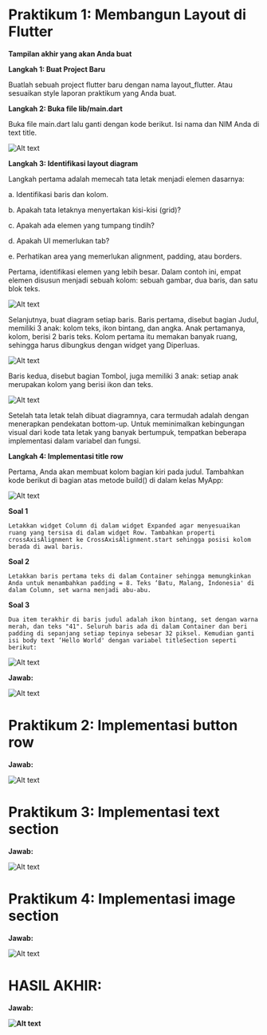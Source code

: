 # Praktikum 1: Membangun Layout di Flutter

<b>Tampilan akhir yang akan Anda buat</b>

<b>Langkah 1: Buat Project Baru</b>

Buatlah sebuah project flutter baru dengan nama layout_flutter. Atau sesuaikan style laporan praktikum yang Anda buat.

<b>Langkah 2: Buka file lib/main.dart</b>

Buka file main.dart lalu ganti dengan kode berikut. Isi nama dan NIM Anda di text title.

![Alt text](img/image.png)

<b>Langkah 3: Identifikasi layout diagram</b>

Langkah pertama adalah memecah tata letak menjadi elemen dasarnya:

a. Identifikasi baris dan kolom.

b. Apakah tata letaknya menyertakan kisi-kisi (grid)?

c. Apakah ada elemen yang tumpang tindih?

d. Apakah UI memerlukan tab?

e. Perhatikan area yang memerlukan alignment, padding, atau borders.

Pertama, identifikasi elemen yang lebih besar. Dalam contoh ini, empat elemen disusun menjadi sebuah kolom: sebuah gambar, dua baris, dan satu blok teks.

![Alt text](img/image-1.png)

Selanjutnya, buat diagram setiap baris. Baris pertama, disebut bagian Judul, memiliki 3 anak: kolom teks, ikon bintang, dan angka. Anak pertamanya, kolom, berisi 2 baris teks. Kolom pertama itu memakan banyak ruang, sehingga harus dibungkus dengan widget yang Diperluas.

![Alt text](img/image-2.png)

Baris kedua, disebut bagian Tombol, juga memiliki 3 anak: setiap anak merupakan kolom yang berisi ikon dan teks.

![Alt text](img/image-3.png)

Setelah tata letak telah dibuat diagramnya, cara termudah adalah dengan menerapkan pendekatan bottom-up. Untuk meminimalkan kebingungan visual dari kode tata letak yang banyak bertumpuk, tempatkan beberapa implementasi dalam variabel dan fungsi.

<b>Langkah 4: Implementasi title row</b>

Pertama, Anda akan membuat kolom bagian kiri pada judul. Tambahkan kode berikut di bagian atas metode build() di dalam kelas MyApp:

![Alt text](img/image-4.png)

<b>Soal 1</b>

    Letakkan widget Column di dalam widget Expanded agar menyesuaikan ruang yang tersisa di dalam widget Row. Tambahkan properti crossAxisAlignment ke CrossAxisAlignment.start sehingga posisi kolom berada di awal baris.

<b>Soal 2</b>

    Letakkan baris pertama teks di dalam Container sehingga memungkinkan Anda untuk menambahkan padding = 8. Teks ‘Batu, Malang, Indonesia' di dalam Column, set warna menjadi abu-abu.

<b>Soal 3</b>

    Dua item terakhir di baris judul adalah ikon bintang, set dengan warna merah, dan teks "41". Seluruh baris ada di dalam Container dan beri padding di sepanjang setiap tepinya sebesar 32 piksel. Kemudian ganti isi body text ‘Hello World' dengan variabel titleSection seperti berikut:

![Alt text](img/image-5.png)

<b>Jawab:</b>

![Alt text](img/image-6.png)

# Praktikum 2: Implementasi button row

<b>Jawab:</b>

![Alt text](img/image-7.png)

# Praktikum 3: Implementasi text section

<b>Jawab:</b>

![Alt text](img/image-8.png)

# Praktikum 4: Implementasi image section

<b>Jawab:</b>

![Alt text](image-1.png)

# <B> HASIL AKHIR:

<b>Jawab:</b>

![Alt text](image.png)
